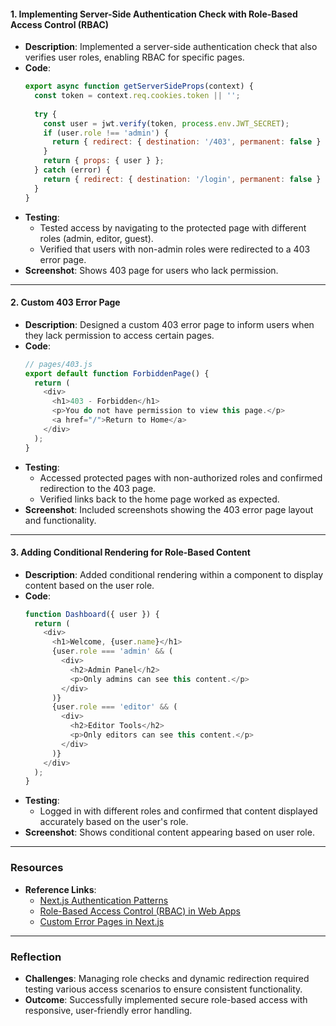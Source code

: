
#### **1. Implementing Server-Side Authentication Check with Role-Based Access Control (RBAC)**
- **Description**: Implemented a server-side authentication check that also verifies user roles, enabling RBAC for specific pages.
- **Code**:
   ```javascript
   export async function getServerSideProps(context) {
     const token = context.req.cookies.token || '';
     
     try {
       const user = jwt.verify(token, process.env.JWT_SECRET);
       if (user.role !== 'admin') {
         return { redirect: { destination: '/403', permanent: false } };
       }
       return { props: { user } };
     } catch (error) {
       return { redirect: { destination: '/login', permanent: false } };
     }
   }
   ```
- **Testing**:
   - Tested access by navigating to the protected page with different roles (admin, editor, guest).
   - Verified that users with non-admin roles were redirected to a 403 error page.
- **Screenshot**: Shows 403 page for users who lack permission.

---

#### **2. Custom 403 Error Page**
- **Description**: Designed a custom 403 error page to inform users when they lack permission to access certain pages.
- **Code**:
   ```javascript
   // pages/403.js
   export default function ForbiddenPage() {
     return (
       <div>
         <h1>403 - Forbidden</h1>
         <p>You do not have permission to view this page.</p>
         <a href="/">Return to Home</a>
       </div>
     );
   }
   ```
- **Testing**:
   - Accessed protected pages with non-authorized roles and confirmed redirection to the 403 page.
   - Verified links back to the home page worked as expected.
- **Screenshot**: Included screenshots showing the 403 error page layout and functionality.

---

#### **3. Adding Conditional Rendering for Role-Based Content**
- **Description**: Added conditional rendering within a component to display content based on the user role.
- **Code**:
   ```javascript
   function Dashboard({ user }) {
     return (
       <div>
         <h1>Welcome, {user.name}</h1>
         {user.role === 'admin' && (
           <div>
             <h2>Admin Panel</h2>
             <p>Only admins can see this content.</p>
           </div>
         )}
         {user.role === 'editor' && (
           <div>
             <h2>Editor Tools</h2>
             <p>Only editors can see this content.</p>
           </div>
         )}
       </div>
     );
   }
   ```
- **Testing**:
   - Logged in with different roles and confirmed that content displayed accurately based on the user's role.
- **Screenshot**: Shows conditional content appearing based on user role.

---

### **Resources**
- **Reference Links**:
   - [Next.js Authentication Patterns](https://nextjs.org/docs/authentication)
   - [Role-Based Access Control (RBAC) in Web Apps](https://auth0.com/docs/authorization/rbac)
   - [Custom Error Pages in Next.js](https://nextjs.org/docs/advanced-features/custom-error-page)

---

### **Reflection**
- **Challenges**: Managing role checks and dynamic redirection required testing various access scenarios to ensure consistent functionality.
- **Outcome**: Successfully implemented secure role-based access with responsive, user-friendly error handling.

